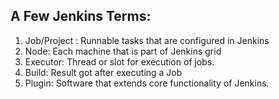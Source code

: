 ## A Few Jenkins Terms: 

1. Job/Project : Runnable tasks that are configured in Jenkins
2. Node: Each machine that is part of Jenkins grid
3. Executor: Thread or slot for execution of jobs. 
4. Build: Result got after executing a Job
5. Plugin: Software that extends core functionality of Jenkins.
